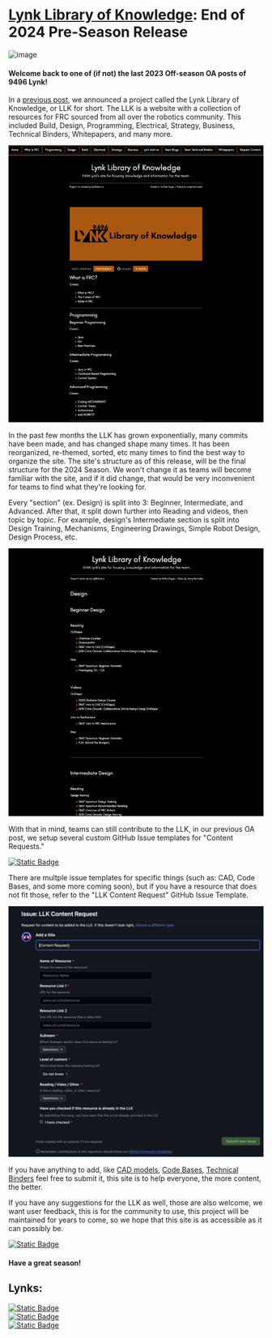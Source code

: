 # [Lynk Library of Knowledge](https://docs.lynkrobotics.org/): End of 2024 Pre-Season Release

![image](https://docs.lynkrobotics.org/imageAssets/image1.png)

#### Welcome back to one of (if not) the last 2023 Off-season OA posts of 9496 Lynk! 

In a [previous post](https://www.chiefdelphi.com/t/frc-9496-lynk-2024-build-thread-open-alliance/441524/8?u=jimmyy), we announced a project called the Lynk Library of Knowledge, or LLK for short. The LLK is a website with a collection of resources for FRC sourced from all over the robotics community. This included Build, Design, Programming, Electrical, Strategy, Business, Technical Binders, Whitepapers, and many more. 

![image](https://github.com/LynkRobotics/Lynk-Library-of-Knowledge/blob/main/imageAssets/llkFrontPage.png?raw=true)

In the past few months the LLK has grown exponentially, many commits have been made, and has changed shape many times. It has been reorganized, re-themed, sorted, etc many times to find the best way to organize the site. The site's structure as of this release, will be the final structure for the 2024 Season. We won't change it as teams will become familiar with the site, and if it did change, that would be very inconvenient for teams to find what they're looking for.

Every "section" (ex. Design) is split into 3: Beginner, Intermediate, and Advanced. After that, it split down further into Reading and videos, then topic by topic. For example, design's Intermediate section is split into Design Training, Mechanisms, Engineering Drawings, Simple Robot Design, Design Process, etc. 

![image](https://github.com/LynkRobotics/Lynk-Library-of-Knowledge/blob/main/imageAssets/llkDesignSection.png?raw=true)

With that in mind, teams can still contribute to the LLK, in our previous OA post, we setup several custom GitHub Issue templates for "Content Requests." 

[![Static Badge](https://img.shields.io/badge/LLK%3A_Content_Request-thing?style=for-the-badge&logo=githubactions&logoColor=000000&labelColor=bf5700&color=000000)](https://github.com/LynkRobotics/Lynk-Library-of-Knowledge/issues/new/choose)

There are multple issue templates for specific things (such as: CAD, Code Bases, and some more coming soon), but if you have a resource that does not fit those, refer to the "LLK Content Request" GitHub Issue Template. 

![image](https://github.com/LynkRobotics/Lynk-Library-of-Knowledge/blob/main/imageAssets/llkIssueForm.png?raw=true)

If you have anything to add, like [CAD models](https://docs.lynkrobotics.org/design/CAD/index.html), [Code Bases](https://docs.lynkrobotics.org/programming/codeBases.html), [Technical Binders](https://docs.lynkrobotics.org/technicalBinders/index.html) feel free to submit it, this site is to help everyone, the more content, the better. 

If you have any suggestions for the LLK as well, those are also welcome, we want user feedback, this is for the community to use, this project will be maintained for years to come, so we hope that this site is as accessible as it can possibly be.

[![Static Badge](https://img.shields.io/badge/LLK%3A_Suggestion_Form-thing?style=for-the-badge&logo=githubactions&logoColor=000000&labelColor=bf5700&color=000000)](https://github.com/LynkRobotics/Lynk-Library-of-Knowledge/issues/new/choose)

#### Have a great season! 

## Lynks:
[![Static Badge](https://img.shields.io/badge/Lynk%20Library%20of%20Knowledge-LLK-NAN?style=for-the-badge&labelColor=bf5700&color=000000&link=docs.lynkrobotics.org)](https://docs.lynkrobotics.org/) <br>
[![Static Badge](https://img.shields.io/badge/LLK_GitHub_Repository-github?style=for-the-badge&logo=github&logoColor=000000&labelColor=bf5700&color=000000)](https://github.com/LynkRobotics/Lynk-Library-of-Knowledge) <br>
[![Static Badge](https://img.shields.io/badge/LLK%3A_Content_Request-thing?style=for-the-badge&logo=githubactions&logoColor=000000&labelColor=bf5700&color=000000)](https://github.com/LynkRobotics/Lynk-Library-of-Knowledge/issues/new/choose) <br>

